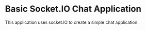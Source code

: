 # Basic Socket.IO Chat Application

This application uses socket.IO to create a simple chat application.